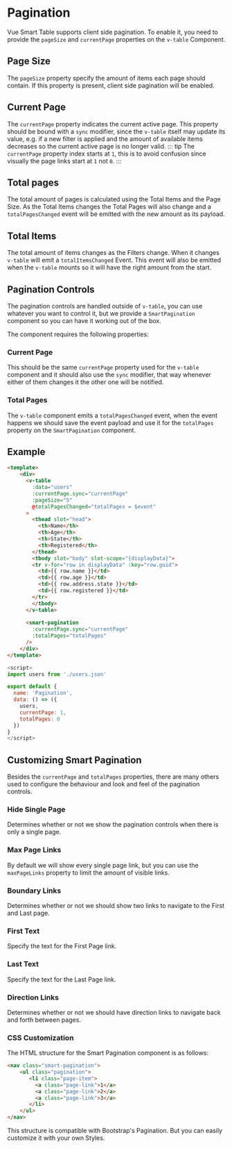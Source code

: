 # Pagination

Vue Smart Table supports client side pagination. 
To enable it, you need to provide the `pageSize` and `currentPage` properties on the `v-table` Component.

## Page Size  <Badge text="Property"/> <Badge text="pageSize: Number"/>
The `pageSize` property specify the amount of items each page should contain. 
If this property is present, client side pagination will be enabled.

## Current Page <Badge text="Property"/> <Badge text="currentPage: Number"/>  <Badge text="Sync"/>
The `currentPage` property indicates the current active page. 
This property should be bound with a `sync` modifier, since the `v-table` itself 
may update its value, e.g. if a new filter is applied and the amount of available items decreases 
so the current active page is no longer valid.
::: tip
The `currentPage` property index starts at `1`, 
this is to avoid confusion since visually the page links start at `1` not `0`.
:::

## Total pages  <Badge text="Event"/> <Badge text="totalPagesChanged: Number"/>
The total amount of pages is calculated using the Total Items and the Page Size. 
As the Total Items changes the Total Pages will also change and a `totalPagesChanged` event 
will be emitted with the new amount as its payload.

## Total Items  <Badge text="Event"/> <Badge text="totalItemsChanged: Number"/>
The total amount of items changes as the Filters change. When it changes `v-table` will emit a `totalItemsChanged` Event.
This event will also be emitted when the `v-table` mounts so it will have the right amount from the start.

## Pagination Controls
The pagination controls are handled outside of `v-table`, you can use whatever you want to control it, but we provide
a `SmartPagination` component so you can have it working out of the box.

The component requires the following properties:

### Current Page <Badge text="Property"/> <Badge text="currentPage: Number"/>  <Badge text="Sync"/>
This should be the same `currentPage` property used for the `v-table` component 
and it should also use the `sync` modifier, that way whenever either of them changes it the other one will be notified.

### Total Pages <Badge text="Property"/> <Badge text="totalPages: Number"/>
The `v-table` component emits a `totalPagesChanged` event, when the event happens we should save the event payload and
use it for the `totalPages` property on the `SmartPagination` component.

## Example
```html
<template>
    <div>
      <v-table
        :data="users"
        :currentPage.sync="currentPage"
        :pageSize="5"
        @totalPagesChanged="totalPages = $event"
      >
        <thead slot="head">
          <th>Name</th>
          <th>Age</th>
          <th>State</th>
          <th>Registered</th>
        </thead>
        <tbody slot="body" slot-scope="{displayData}">
        <tr v-for="row in displayData" :key="row.guid">
          <td>{{ row.name }}</td>
          <td>{{ row.age }}</td>
          <td>{{ row.address.state }}</td>
          <td>{{ row.registered }}</td>
        </tr>
        </tbody>
      </v-table>
    
      <smart-pagination
        :currentPage.sync="currentPage"
        :totalPages="totalPages"
      />
    </div>
</template>
```

```js
<script>
import users from './users.json'

export default {
  name: 'Pagination',
  data: () => ({
    users,
    currentPage: 1,
    totalPages: 0
  })
}
</script>
```
<Pagination/>

## Customizing Smart Pagination
Besides the `currentPage` and `totalPages` properties, there are many others used to configure the behaviour and look
and feel of the pagination controls.

### Hide Single Page <Badge text="Property"/> <Badge text="hideSinglePage: Boolean"/> <Badge text="default: true"/>
Determines whether or not we show the pagination controls when there is only a single page.

### Max Page Links <Badge text="Property"/> <Badge text="maxPageLinks: Number"/>
By default we will show every single page link, but you can use the `maxPageLinks` property to limit the amount of visible links.

### Boundary Links <Badge text="Property"/> <Badge text="boundaryLinks: Boolean"/> <Badge text="default: false"/>
Determines whether or not we should show two links to navigate to the First and Last page.

### First Text <Badge text="Property"/> <Badge text="firstText: String"/> <Badge text="default: First"/>
Specify the text for the First Page link.

### Last Text <Badge text="Property"/> <Badge text="lastText: String"/> <Badge text="default: Last"/>
Specify the text for the Last Page link.

### Direction Links <Badge text="Property"/> <Badge text="directionLinks: Boolean"/> <Badge text="default: true"/>
Determines whether or not we should have direction links to navigate back and forth between pages.

### CSS Customization
The HTML structure for the Smart Pagination component is as follows:
```html
<nav class="smart-pagination">
    <ul class="pagination">
       <li class="page-item">
         <a class="page-link">1</a>
         <a class="page-link">2</a>
         <a class="page-link">3</a>
       </li>
    </ul>
</nav>
```
This structure is compatible with Bootstrap's Pagination. But you can easily customize it with your own Styles.
